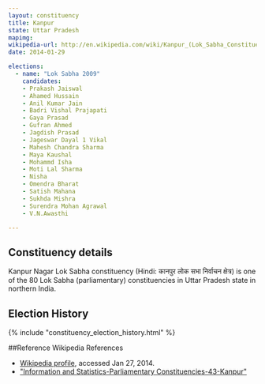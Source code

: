 ```yaml
---
layout: constituency
title: Kanpur
state: Uttar Pradesh
mapimg: 
wikipedia-url: http://en.wikipedia.com/wiki/Kanpur_(Lok_Sabha_Constituency)
date: 2014-01-29

elections: 
  - name: "Lok Sabha 2009"
    candidates: 
    - Prakash Jaiswal 
    - Ahamed Hussain 
    - Anil Kumar Jain 
    - Badri Vishal Prajapati 
    - Gaya Prasad 
    - Gufran Ahmed 
    - Jagdish Prasad 
    - Jageswar Dayal 1 Vikal 
    - Mahesh Chandra Sharma 
    - Maya Kaushal 
    - Mohammd Isha 
    - Moti Lal Sharma 
    - Nisha 
    - Omendra Bharat 
    - Satish Mahana 
    - Sukhda Mishra 
    - Surendra Mohan Agrawal 
    - V.N.Awasthi 

---
```

## Constituency details
Kanpur Nagar Lok Sabha constituency (Hindi: कानपुर लोक सभा निर्वाचन क्षेत्र) is one of the 80 Lok Sabha (parliamentary) constituencies in Uttar Pradesh state in northern India.




## Election History
{% include "constituency_election_history.html" %}

##Reference
Wikipedia References
- [Wikipedia profile]({{page.profile.wikipedia}}), accessed Jan 27, 2014.
- ["Information and Statistics-Parliamentary Constituencies-43-Kanpur"][wiki1]

[wiki1]: http://ceouttarpradesh.nic.in/043_PC_Statistics_English.aspx
